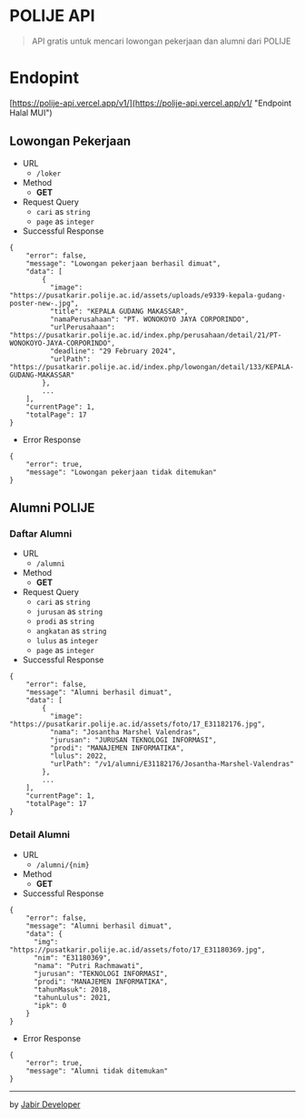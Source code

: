 # POLIJE API

> API gratis untuk mencari lowongan pekerjaan dan alumni dari POLIJE

# Endopint

[https://polije-api.vercel.app/v1/](https://polije-api.vercel.app/v1/ "Endpoint Halal MUI")

## Lowongan Pekerjaan

* URL
  * `/loker`
* Method
  * **GET**
* Request Query
  * `cari` as `string`
  * `page` as `integer`
* Successful Response
```
{
    "error": false,
    "message": "Lowongan pekerjaan berhasil dimuat",
    "data": [
        {
          "image": "https://pusatkarir.polije.ac.id/assets/uploads/e9339-kepala-gudang-poster-new-.jpg",
          "title": "KEPALA GUDANG MAKASSAR",
          "namaPerusahaan": "PT. WONOKOYO JAYA CORPORINDO",
          "urlPerusahaan": "https://pusatkarir.polije.ac.id/index.php/perusahaan/detail/21/PT-WONOKOYO-JAYA-CORPORINDO",
          "deadline": "29 February 2024",
          "urlPath": "https://pusatkarir.polije.ac.id/index.php/lowongan/detail/133/KEPALA-GUDANG-MAKASSAR"
        },
        ...
    ],
    "currentPage": 1,
    "totalPage": 17
}
```
* Error Response
```
{
    "error": true,
    "message": "Lowongan pekerjaan tidak ditemukan"
}
```

## Alumni POLIJE
### Daftar Alumni
* URL
  * `/alumni`
* Method
  * **GET**
* Request Query
  * `cari` as `string`
  * `jurusan` as `string`
  * `prodi` as `string`
  * `angkatan` as `string`
  * `lulus` as `integer`
  * `page` as `integer`
* Successful Response
```
{
    "error": false,
    "message": "Alumni berhasil dimuat",
    "data": [
        {
          "image": "https://pusatkarir.polije.ac.id/assets/foto/17_E31182176.jpg",
          "nama": "Josantha Marshel Valendras",
          "jurusan": "JURUSAN TEKNOLOGI INFORMASI",
          "prodi": "MANAJEMEN INFORMATIKA",
          "lulus": 2022,
          "urlPath": "/v1/alumni/E31182176/Josantha-Marshel-Valendras"
        },
        ...
    ],
    "currentPage": 1,
    "totalPage": 17
}
```

### Detail Alumni
* URL
  * `/alumni/{nim}`
* Method
  * **GET**
* Successful Response
```
{
    "error": false,
    "message": "Alumni berhasil dimuat",
    "data": {
      "img": "https://pusatkarir.polije.ac.id/assets/foto/17_E31180369.jpg",
      "nim": "E31180369",
      "nama": "Putri Rachmawati",
      "jurusan": "TEKNOLOGI INFORMASI",
      "prodi": "MANAJEMEN INFORMATIKA",
      "tahunMasuk": 2018,
      "tahunLulus": 2021,
      "ipk": 0
    }
}
```
* Error Response
```
{
    "error": true,
    "message": "Alumni tidak ditemukan"
}
```
---

by [Jabir Developer](https://youtube.com/@JabirDeveloper/)
